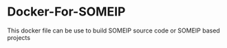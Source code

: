 # Docker-For-SOMEIP
This docker file can be use to build SOMEIP source code or SOMEIP based projects 
